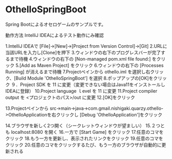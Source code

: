 # OthelloSpringBoot
Spring Bootによるオセロゲームのサンプルです。

動作方法
IntelliJ IDEAによるテスト動作にみ確認

1.IntelliJ IDEAで [File]->[New]->[Project from Version Control]->[Git]
2.URLに当該URLを入力し[Clone]を押下
3.ウィンドウの右下のプログレスバーが完了するまで待機
4.ウィンドウの右下の [Non-managed pom.xml file found:] をクリック
5.[Add as Maven Project] をクリック
6.ウィンドウの右下の [Processes Running] が消えるまで待機
7.Projectペインから othello.iml を選択し右クリック、[Build Module 'OthelloSpringBoot'] を選択
8.ポップアップの[OK]をクリック
９．Project SDK を 11 に変更（変更できない場合はJava11をインストールしIDEAに登録）
10.Project language ｌevel を 11 に変更
11.Project compiler output を <プロジェクトのパス>/out に変更
12.[OK]をクリック

13.Projectペインから src->main->java->com.gmail.nishigaki.quarzy.othello->OthelloApplicationを右クリックし [Debug 'OthelloApplication']をクリック

14.ブラウザを新しく2つ開く（シークレットウィンドウが望ましい）
15.２つとも localhost:8080 を開く
16.一方で [Start Game] をクリック
17.任意のコマをクリック
18.もう一方を更新し、表示されたリンクをクリック
19.任意のコマをクリック
20.任意のコマをクリックするたび、もう一方のブラウザが自動的に更新される
